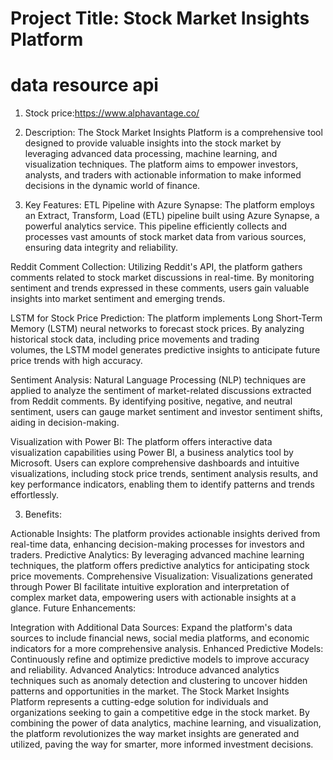 # Project Title: Stock Market Insights Platform
# data resource api 
1. Stock price:https://www.alphavantage.co/

1. Description:
  The Stock Market Insights Platform is a comprehensive tool designed to provide valuable insights into the stock market by leveraging advanced data processing, machine learning, and visualization techniques.       The platform aims to empower investors, analysts, and traders with actionable information to make informed decisions in the dynamic world of finance.

3. Key Features:
  ETL Pipeline with Azure Synapse: The platform employs an Extract, Transform, Load (ETL) pipeline built using Azure Synapse, a powerful analytics service. This pipeline efficiently collects and processes vast      amounts of stock market data from various sources, ensuring data integrity and reliability.

  Reddit Comment Collection: Utilizing Reddit's API, the platform gathers comments related to stock market discussions in real-time. By monitoring sentiment and trends expressed in these comments, users gain        valuable insights into market sentiment and emerging trends.

  LSTM for Stock Price Prediction: The platform implements Long Short-Term Memory (LSTM) neural networks to forecast stock prices. By analyzing historical stock data, including price movements and trading       
  volumes, the LSTM model generates predictive insights to anticipate future price trends with high accuracy.

  Sentiment Analysis: Natural Language Processing (NLP) techniques are applied to analyze the sentiment of market-related discussions extracted from Reddit comments. By identifying positive, negative, and neutral 
  sentiment, users can gauge market sentiment and investor sentiment shifts, aiding in decision-making.

  Visualization with Power BI: The platform offers interactive data visualization capabilities using Power BI, a business analytics tool by Microsoft. Users can explore comprehensive dashboards and intuitive 
  visualizations, including stock price trends, sentiment analysis results, and key performance indicators, enabling them to identify patterns and trends effortlessly.

3. Benefits:

  Actionable Insights: The platform provides actionable insights derived from real-time data, enhancing decision-making processes for investors and traders.
  Predictive Analytics: By leveraging advanced machine learning techniques, the platform offers predictive analytics for anticipating stock price movements.
  Comprehensive Visualization: Visualizations generated through Power BI facilitate intuitive exploration and interpretation of complex market data, empowering users with actionable insights at a glance.
  Future Enhancements:

  Integration with Additional Data Sources: Expand the platform's data sources to include financial news, social media platforms, and economic indicators for a more comprehensive analysis.
  Enhanced Predictive Models: Continuously refine and optimize predictive models to improve accuracy and reliability.
  Advanced Analytics: Introduce advanced analytics techniques such as anomaly detection and clustering to uncover hidden patterns and opportunities in the market.
  The Stock Market Insights Platform represents a cutting-edge solution for individuals and organizations seeking to gain a competitive edge in the stock market. By combining the power of data analytics, machine 
  learning, and visualization, the platform revolutionizes the way market insights are generated and utilized, paving the way for smarter, more informed investment decisions.
